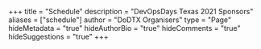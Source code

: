+++
title = "Schedule"
description = "DevOpsDays Texas 2021 Sponsors"
aliases = ["schedule"]
author = "DoDTX Organisers"
type = "Page"
hideMetadata = "true"
hideAuthorBio = "true"
hideComments = "true"
hideSuggestions = "true"
+++

<script type="text/javascript" src="https://sessionize.com/api/v2/o48vgd07/view/GridSmart"></script>